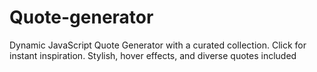 # Quote-generator
Dynamic JavaScript Quote Generator with a curated collection. Click for instant inspiration. Stylish, hover effects, and diverse quotes included
